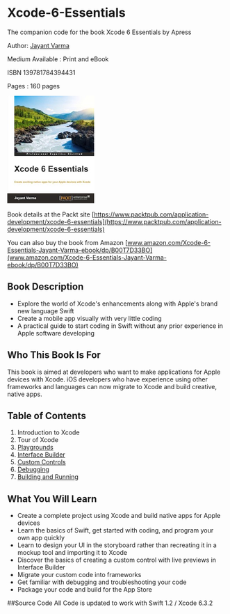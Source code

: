 # Xcode-6-Essentials
The companion code for the book Xcode 6 Essentials by Apress

Author: [Jayant Varma](http://www.oz-apps.com)

Medium Available : Print and eBook

ISBN 139781784394431

Pages : 160 pages

![Book Cover](https://raw.githubusercontent.com/JayantVarma/Xcode-6-Essentials/master/resources/xcodeBook.jpg)

Book details at the Packt site [https://www.packtpub.com/application-development/xcode-6-essentials](https://www.packtpub.com/application-development/xcode-6-essentials)

You can also buy the book from Amazon [www.amazon.com/Xcode-6-Essentials-Jayant-Varma-ebook/dp/B00T7D33BO](www.amazon.com/Xcode-6-Essentials-Jayant-Varma-ebook/dp/B00T7D33BO)


## Book Description
* Explore the world of Xcode's enhancements along with Apple's brand new language Swift
* Create a mobile app visually with very little coding
* A practical guide to start coding in Swift without any prior experience in Apple software developing

## Who This Book Is For
This book is aimed at developers who want to make applications for Apple devices with Xcode. iOS developers who have experience using other frameworks and languages can now migrate to Xcode and build creative, native apps.

## Table of Contents
1. Introduction to Xcode
2. Tour of Xcode
3. [Playgrounds](https://github.com/JayantVarma/Xcode-6-Essentials/tree/master/Chapter3)
4. [Interface Builder](https://github.com/JayantVarma/Xcode-6-Essentials/tree/master/Chapter4/Stooges)
5. [Custom Controls](https://github.com/JayantVarma/Xcode-6-Essentials/tree/master/Chapter5/Chapter_5)
6. [Debugging](https://github.com/JayantVarma/Xcode-6-Essentials/tree/master/Chapter6/Chapter_6)
7. [Building and Running](https://github.com/JayantVarma/Xcode-6-Essentials/tree/master/Chapter7/Chapter_7)

## What You Will Learn

 * Create a complete project using Xcode and build native apps for Apple devices
 * Learn the basics of Swift, get started with coding, and program your own app quickly
 * Learn to design your UI in the storyboard rather than recreating it in a mockup tool and importing it to Xcode
 * Discover the basics of creating a custom control with live previews in Interface Builder
 * Migrate your custom code into frameworks
 * Get familiar with debugging and troubleshooting your code
 * Package your code and build for the App Store

##Source Code
All Code is updated to work with Swift 1.2 / Xcode 6.3.2
